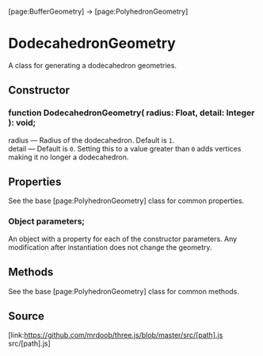 [page:BufferGeometry] → [page:PolyhedronGeometry]

# DodecahedronGeometry

A class for generating a dodecahedron geometries.

## Constructor

###  function DodecahedronGeometry( radius: Float, detail: Integer ): void;

radius — Radius of the dodecahedron. Default is `1`.  
detail — Default is `0`. Setting this to a value greater than `0` adds
vertices making it no longer a dodecahedron.

## Properties

See the base [page:PolyhedronGeometry] class for common properties.

###  Object parameters;

An object with a property for each of the constructor parameters. Any
modification after instantiation does not change the geometry.

## Methods

See the base [page:PolyhedronGeometry] class for common methods.

## Source

[link:https://github.com/mrdoob/three.js/blob/master/src/[path].js
src/[path].js]

